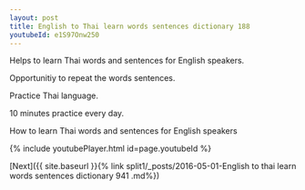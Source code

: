 ```yaml
---
layout: post
title: English to Thai learn words sentences dictionary 188 
youtubeId: e1S97Onw250
---
```

 
 
Helps to learn Thai words and sentences for English speakers.

Opportunitiy to repeat the words sentences. 

Practice Thai language. 
 
10 minutes practice every day. 
 
How to learn Thai words and sentences for English speakers 
 
{% include youtubePlayer.html id=page.youtubeId %}
 
 
[Next]({{ site.baseurl }}{% link  split1/_posts/2016-05-01-English to thai learn words sentences dictionary 941 .md%})
 
